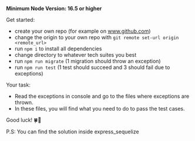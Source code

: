 **Minimum Node Version: 16.5 or higher**

Get started:

- create your own repo (for example on www.github.com)
- change the origin to your own repo with `git remote set-url origin <remote_url>`
- run `npm i` to install all dependencies
- change directory to whatever tech suites you best
- run `npm run migrate` (1 migration should throw an exception)
- run `npm run test` (1 test should succeed and 3 should fail due to exceptions)

Your task:

- Read the exceptions in console and go to the files where exceptions are thrown.
- In these files, you will find what you need to do to pass the test cases.

Good luck! 🍀🚀

P.S: You can find the solution inside express_sequelize
